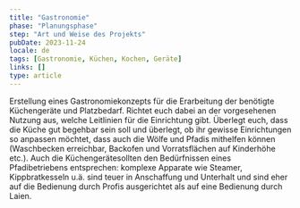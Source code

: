 ```yaml
---
title: "Gastronomie"
phase: "Planungsphase"
step: "Art und Weise des Projekts"
pubDate: 2023-11-24
locale: de
tags: [Gastronomie, Küchen, Kochen, Geräte]
links: []
type: article
---
```


Erstellung eines Gastronomiekonzepts für die Erarbeitung der benötigte Küchengeräte und Platzbedarf. Richtet euch dabei an der vorgesehenen Nutzung aus, welche Leitlinien für die Einrichtung gibt. Überlegt euch, dass die Küche gut begehbar sein soll und überlegt, ob ihr gewisse Einrichtungen so anpassen möchtet, dass auch die Wölfe und Pfadis mithelfen können (Waschbecken erreichbar, Backofen und Vorratsflächen auf Kinderhöhe etc.). Auch die Küchengerätesollten den Bedürfnissen eines Pfadibetriebens entsprechen: komplexe Apparate wie Steamer, Kippbratkesseln u.ä. sind teuer in Anschaffung und Unterhalt und sind eher auf die Bedienung durch Profis ausgerichtet als auf eine Bedienung durch Laien.
